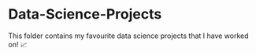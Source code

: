# Data-Science-Projects

This folder contains my favourite data science projects that I have worked on! 📈
